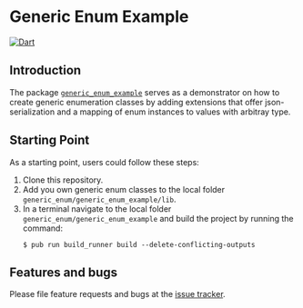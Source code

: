 # Generic Enum Example
[![Dart](https://github.com/simphotonics/generic_enum/actions/workflows/dart.yml/badge.svg)](https://github.com/simphotonics/generic_enum/actions/workflows/dart.yml)



## Introduction

The package [`generic_enum_example`][generic_enum_example]
serves as a demonstrator on how to create generic enumeration classes by
adding extensions that offer json-serialization and a mapping of enum instances
to values with arbitray type.


## Starting Point

As a starting point, users could follow these steps:
1. Clone this repository.
2. Add you own generic enum classes to the local folder `generic_enum/generic_enum_example/lib`.
3. In a terminal navigate to the local folder `generic_enum/generic_enum_example` and build the project by running the command:
   ```Console
   $ pub run build_runner build --delete-conflicting-outputs
   ```

## Features and bugs

Please file feature requests and bugs at the [issue tracker].

[issue tracker]: https://github.com/simphotonics/generic_enum/issues

[generic_enum]: https://pub.dev/packages/generic_enum

[generic_enum_builder]: https://pub.dev/packages/generic_enum_builder

[generic_enum_example]: https://pub.dev/packages/generic_enum_example

